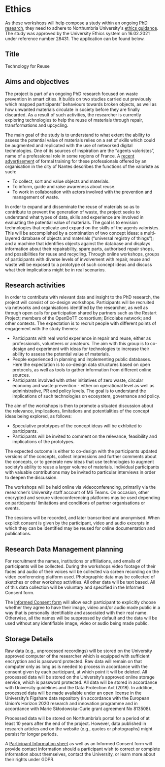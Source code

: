 # Ethics

As these workshops will help compose a study within an ongoing [PhD research](https://is.efeefe.me/opendott), they need to adhere to Northumbria University's [ethics guidance](https://www.northumbria.ac.uk/research/ethics-and-governance/). The study was approved by the University Ethics system on 16.02.2021 under reference number 28431. The application can be found below.

## Title

Technology for Reuse

## Aims and objectives

The project is part of an ongoing PhD research focused on waste prevention in smart cities. It builds on two studies carried out previously which mapped participants’ behaviours towards broken objects, as well as how unwanted materials circulate in society before they are finally discarded. As a result of such activities, the researcher is currently exploring technologies to help the reuse of materials through repair, transformations and upcycling.

The main goal of the study is to understand to what extent the ability to assess the potential value of materials relies on a set of skills which could be augmented and replicated with the use of networked digital technologies. One of its sources of inspiration are the “agents valoristes”, name of a professional role in some regions of France. A [recent advertisement](https://ecossolies.fr/Formation-Agent-valoriste) of formal training for these professionals offered by an organisation in the city of Nantes describes the functions of the valoriste as such:

- To collect, sort and value objects and materials.
- To inform, guide and raise awareness about reuse.
- To work in collaboration with actors involved with the prevention and management of waste.

In order to expand and disseminate the reuse of materials so as to contribute to prevent the generation of waste, the project seeks to understand what types of data, skills and experience are involved in evaluating the potential value of materials. The goal is to envision technologies that replicate and expand on the skills of the agents valoristes. This will be accomplished by a combination of two concept ideas: a multi-layered database of objects and materials (“universal registry of things”); and a machine that identifies objects against the database and displays information about their repairability, spare parts, authorised repair shops, and possibilities for reuse and recycling. Through online workshops, groups of participants with diverse levels of involvement with repair, reuse and waste will be exposed to a prototype of such concept ideas and discuss what their implications might be in real scenarios.

## Research activities

In order to contribute with relevant data and insight to the PhD research, the project will consist of co-design workshops. Participants will be recruited via networks and organisations identified by the researcher, as well as through open calls for participation shared by partners such as the Restart Project; members of the OpenDoTT consortium; Bricolabs network; and other contexts. The expectation is to recruit people with different points of engagement with the study themes:

- Participants with real world experience in repair and reuse, either as professionals, volunteers or amateurs. The aim with this group is to co-design and experiment with ideas for technologies to increase their ability to assess the potential value of materials.
- People experienced in planning and implementing public databases. Here the expectation is to co-design data structures based on open protocols, as well as tools to gather information from different online sources.
- Participants involved with other initiatives of zero waste, circular economy and waste prevention - either on operational level as well as administrative, PR and policy levels. The goal is to understand the implications of such technologies on ecosystem, governance and policy.

The aim of the workshops is then to promote a situated discussion about the relevance, implications, limitations and potentialities of the concept ideas being explored, as follows:

- Speculative prototypes of the concept ideas will be exhibited to participants.
- Participants will be invited to comment on the relevance, feasibility and implications of the prototypes.

The expected outcome is either to co-design with the participants updated versions of the concepts, collect impressions and further comments about the concepts, or to generate new ideas that use technologies to augment society’s ability to reuse a larger volume of materials.
Individual participants with valuable contributions may be invited to particular interviews in order to deepen the discussion.

The workshops will be held online via videoconferencing, primarily via the researcher’s University staff account of MS Teams. On occasion, other encrypted and secure videoconferencing platforms may be used depending on participants’ limitations and conditions of partner organisations or events.

The sessions will be recorded, and later transcribed and anonymised. When explicit consent is given by the participant, video and audio excerpts in which they can be identified may be reused for online documentation and publications.

## Research Data Management planning

For recruitment the names, institutions or affiliations, and emails of participants will be collected. During the workshops video footage of their faces and audio of their voices will be collected via screen recording on the video conferencing platform used. Photographic data may be collected of sketches or other workshop activities. All other data will be text based. All of this data collection will be voluntary and specified in the Informed Consent form.

The [Informed Consent form](consent.pdf) will allow each participant to explicitly choose whether they agree to have their image, video and/or audio made public in a way that is personally identifiable and associated with their real name. Otherwise, all the names will be suppressed by default and the data will be used without any identifiable image, video or audio being made public.

## Storage Details

Raw data (e.g., unprocessed recordings) will be stored on the University approved computer of the researcher which is equipped with sufficient encryption and is password protected. Raw data will remain on that computer only as long as is needed to process in accordance with the consent given by each participant, at which point it will be deleted. All processed data will be stored on the University’s approved online storage service, which is password protected. All data will be stored in accordance with University guidelines and the Data Protection Act (2018). In addition, processed data will be made available under an open license in the University’s Figshare data repository (in accordance with the European Union’s Horizon 2020 research and innovation programme and in accordance with Marie Skłodowska-Curie grant agreement No 813508).

Processed data will be stored on Northumbria’s portal for a period of at least 10 years after the end of the project. However, data published in research articles and on the website (e.g., quotes or photographs) might persist for longer periods.

A [Participant Information sheet](participant-information.pdf) as well as an Informed Consent form will provide contact information should a participant wish to correct or complete information about themselves, contact the University, or learn more about their rights under GDPR.
